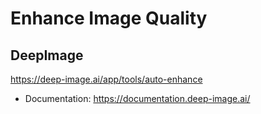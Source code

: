 # Enhance Image Quality
## DeepImage
https://deep-image.ai/app/tools/auto-enhance
- Documentation: https://documentation.deep-image.ai/